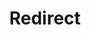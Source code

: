 ﻿---
layout: src/layouts/Redirect.astro
title: Redirect
redirect: /docs/deployments/databases/common-patterns/automatic-approvals
pubDate:  2023-01-01
navSearch: false
navSitemap: false
navMenu: false
---
